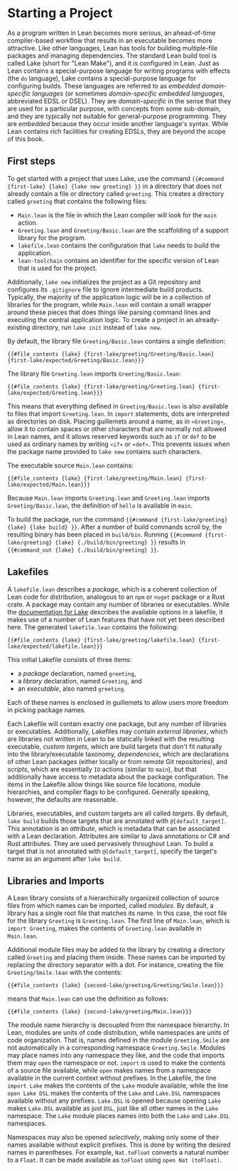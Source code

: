 # Starting a Project

As a program written in Lean becomes more serious, an ahead-of-time compiler-based workflow that results in an executable becomes more attractive.
Like other languages, Lean has tools for building multiple-file packages and managing dependencies.
The standard Lean build tool is called Lake (short for "Lean Make"), and it is configured in Lean.
Just as Lean contains a special-purpose language for writing programs with effects (the `do` language), Lake contains a special-purpose language for configuring builds.
These languages are referred to as _embedded domain-specific languages_ (or sometimes _domain-specific embedded languages_, abbreviated EDSL or DSEL).
They are _domain-specific_ in the sense that they are used for a particular purpose, with concepts from some sub-domain, and they are typically not suitable for general-purpose programming.
They are _embedded_ because they occur inside another language's syntax.
While Lean contains rich facilities for creating EDSLs, they are beyond the scope of this book.

## First steps

To get started with a project that uses Lake, use the command `{{#command {first-lake} {lake} {lake new greeting} }}` in a directory that does not already contain a file or directory called `greeting`.
This creates a directory called `greeting` that contains the following files:

 * `Main.lean` is the file in which the Lean compiler will look for the `main` action.
 * `Greeting.lean` and `Greeting/Basic.lean` are the scaffolding of a support library for the program.
 * `lakefile.lean` contains the configuration that `lake` needs to build the application.
 * `lean-toolchain` contains an identifier for the specific version of Lean that is used for the project.

Additionally, `lake new` initializes the project as a Git repository and configures its `.gitignore` file to ignore intermediate build products.
Typically, the majority of the application logic will be in a collection of libraries for the program, while `Main.lean` will contain a small wrapper around these pieces that does things like parsing command lines and executing the central application logic.
To create a project in an already-existing directory, run `lake init` instead of `lake new`.

By default, the library file `Greeting/Basic.lean` contains a single definition:
```lean
{{#file_contents {lake} {first-lake/greeting/Greeting/Basic.lean} {first-lake/expected/Greeting/Basic.lean}}}
```
The library file `Greeting.lean` imports `Greeting/Basic.lean`:
```lean
{{#file_contents {lake} {first-lake/greeting/Greeting.lean} {first-lake/expected/Greeting.lean}}}
```
This means that everything defined in `Greeting/Basic.lean` is also available to files that import `Greeting.lean`.
In `import` statements, dots are interpreted as directories on disk.
Placing guillemets around a name, as in `«Greeting»`, allow it to contain spaces or other characters that are normally not allowed in Lean names, and it allows reserved keywords such as `if` or `def` to be used as ordinary names by writing `«if»` or `«def»`.
This prevents issues when the package name provided to `lake new` contains such characters.

The executable source `Main.lean` contains:
```lean
{{#file_contents {lake} {first-lake/greeting/Main.lean} {first-lake/expected/Main.lean}}}
```
Because `Main.lean` imports `Greeting.lean` and `Greeting.lean` imports `Greeting/Basic.lean`, the definition of `hello` is available in `main`.

To build the package, run the command `{{#command {first-lake/greeting} {lake} {lake build} }}`.
After a number of build commands scroll by, the resulting binary has been placed in `build/bin`.
Running `{{#command {first-lake/greeting} {lake} {./build/bin/greeting} }}` results in `{{#command_out {lake} {./build/bin/greeting} }}`.

## Lakefiles

A `lakefile.lean` describes a _package_, which is a coherent collection of Lean code for distribution, analogous to an `npm` or `nuget` package or a Rust crate.
A package may contain any number of libraries or executables.
While the [documentation for Lake](https://github.com/leanprover/lean4/blob/master/src/lake/README.md) describes the available options in a lakefile, it makes use of a number of Lean features that have not yet been described here.
The generated `lakefile.lean` contains the following:
```lean
{{#file_contents {lake} {first-lake/greeting/lakefile.lean} {first-lake/expected/lakefile.lean}}}
```

This initial Lakefile consists of three items:
 * a _package_ declaration, named `greeting`,
 * a _library_ declaration, named `Greeting`, and
 * an _executable_, also named `greeting`.

Each of these names is enclosed in guillemets to allow users more freedom in picking package names.

Each Lakefile will contain exactly one package, but any number of libraries or executables.
Additionally, Lakefiles may contain _external libraries_, which are libraries not written in Lean to be statically linked with the resulting executable, _custom targets_, which are build targets that don't fit naturally into the library/executable taxonomy, _dependencies_, which are declarations of other Lean packages (either locally or from remote Git repositories), and _scripts_, which are essentially `IO` actions (similar to `main`), but that additionally have access to metadata about the package configuration.
The items in the Lakefile allow things like source file locations, module hierarchies, and compiler flags to be configured.
Generally speaking, however, the defaults are reasonable.

Libraries, executables, and custom targets are all called _targets_.
By default, `lake build` builds those targets that are annotated with `@[default_target]`.
This annotation is an _attribute_, which is metadata that can be associated with a Lean declaration.
Attributes are similar to Java annotations or C# and Rust attributes.
They are used pervasively throughout Lean.
To build a target that is not annotated with `@[default_target]`, specify the target's name as an argument after `lake build`.

## Libraries and Imports

A Lean library consists of a hierarchically organized collection of source files from which names can be imported, called _modules_.
By default, a library has a single root file that matches its name.
In this case, the root file for the library `Greeting` is `Greeting.lean`.
The first line of `Main.lean`, which is `import Greeting`, makes the contents of `Greeting.lean` available in `Main.lean`.

Additional module files may be added to the library by creating a directory called `Greeting` and placing them inside.
These names can be imported by replacing the directory separator with a dot.
For instance, creating the file `Greeting/Smile.lean` with the contents:
```lean
{{#file_contents {lake} {second-lake/greeting/Greeting/Smile.lean}}}
```
means that `Main.lean` can use the definition as follows:
```lean
{{#file_contents {lake} {second-lake/greeting/Main.lean}}}
```

The module name hierarchy is decoupled from the namespace hierarchy.
In Lean, modules are units of code distribution, while namespaces are units of code organization.
That is, names defined in the module `Greeting.Smile` are not automatically in a corresponding namespace `Greeting.Smile`.
Modules may place names into any namespace they like, and the code that imports them may `open` the namespace or not.
`import` is used to make the contents of a source file available, while `open` makes names from a namespace available in the current context without prefixes.
In the Lakefile, the line `import Lake` makes the contents of the `Lake` module available, while the line `open Lake DSL` makes the contents of the `Lake` and `Lake.DSL` namespaces available without any prefixes.
`Lake.DSL` is opened because opening `Lake` makes `Lake.DSL` available as just `DSL`, just like all other names in the `Lake` namespace.
The `Lake` module places names into both the `Lake` and `Lake.DSL` namespaces.

Namespaces may also be opened _selectively_, making only some of their names available without explicit prefixes.
This is done by writing the desired names in parentheses.
For example, `Nat.toFloat` converts a natural number to a `Float`.
It can be made available as `toFloat` using `open Nat (toFloat)`.
